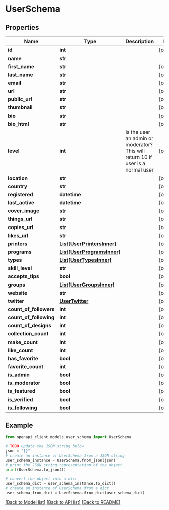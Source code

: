 # UserSchema


## Properties

Name | Type | Description | Notes
------------ | ------------- | ------------- | -------------
**id** | **int** |  | [optional] 
**name** | **str** |  | 
**first_name** | **str** |  | [optional] 
**last_name** | **str** |  | [optional] 
**email** | **str** |  | [optional] 
**url** | **str** |  | [optional] 
**public_url** | **str** |  | [optional] 
**thumbnail** | **str** |  | [optional] 
**bio** | **str** |  | [optional] 
**bio_html** | **str** |  | [optional] 
**level** | **int** | Is the user an admin or moderator? This will return 10 if user is a normal user | [optional] 
**location** | **str** |  | [optional] 
**country** | **str** |  | [optional] 
**registered** | **datetime** |  | [optional] 
**last_active** | **datetime** |  | [optional] 
**cover_image** | **str** |  | [optional] 
**things_url** | **str** |  | [optional] 
**copies_url** | **str** |  | [optional] 
**likes_url** | **str** |  | [optional] 
**printers** | [**List[UserPrintersInner]**](UserPrintersInner.md) |  | [optional] 
**programs** | [**List[UserProgramsInner]**](UserProgramsInner.md) |  | [optional] 
**types** | [**List[UserTypesInner]**](UserTypesInner.md) |  | [optional] 
**skill_level** | **str** |  | [optional] 
**accepts_tips** | **bool** |  | [optional] 
**groups** | [**List[UserGroupsInner]**](UserGroupsInner.md) |  | [optional] 
**website** | **str** |  | [optional] 
**twitter** | [**UserTwitter**](UserTwitter.md) |  | [optional] 
**count_of_followers** | **int** |  | [optional] 
**count_of_following** | **int** |  | [optional] 
**count_of_designs** | **int** |  | [optional] 
**collection_count** | **int** |  | [optional] 
**make_count** | **int** |  | [optional] 
**like_count** | **int** |  | [optional] 
**has_favorite** | **bool** |  | [optional] 
**favorite_count** | **int** |  | [optional] 
**is_admin** | **bool** |  | [optional] 
**is_moderator** | **bool** |  | [optional] 
**is_featured** | **bool** |  | [optional] 
**is_verified** | **bool** |  | [optional] 
**is_following** | **bool** |  | [optional] 

## Example

```python
from openapi_client.models.user_schema import UserSchema

# TODO update the JSON string below
json = "{}"
# create an instance of UserSchema from a JSON string
user_schema_instance = UserSchema.from_json(json)
# print the JSON string representation of the object
print(UserSchema.to_json())

# convert the object into a dict
user_schema_dict = user_schema_instance.to_dict()
# create an instance of UserSchema from a dict
user_schema_from_dict = UserSchema.from_dict(user_schema_dict)
```
[[Back to Model list]](../README.md#documentation-for-models) [[Back to API list]](../README.md#documentation-for-api-endpoints) [[Back to README]](../README.md)



